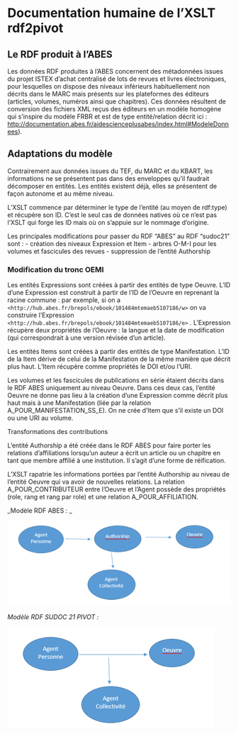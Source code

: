 
# Documentation humaine de l’XSLT rdf2pivot


## Le RDF produit à l’ABES

Les données RDF produites à l’ABES concernent des métadonnées issues du projet ISTEX d’achat centralisé de lots de revues et livres électroniques, pour lesquelles on dispose des niveaux inférieurs habituellement non décrits dans le MARC mais présents sur les plateformes des éditeurs (articles, volumes, numéros ainsi que chapitres). Ces données résultent de conversion des fichiers XML reçus des éditeurs en un modèle homogène qui s’inspire du modèle FRBR et est de type entité/relation décrit ici : http://documentation.abes.fr/aidescienceplusabes/index.html#ModeleDonnees).


## Adaptations du modèle 

Contrairement aux données issues du TEF, du MARC et du KBART, les informations ne se présentent pas dans des enveloppes qu’il faudrait décomposer en entités. Les entités existent déjà, elles se présentent de façon autonome et au même niveau. 

L’XSLT commence par déterminer le type de l’entité (au moyen de rdf:type) et récupère son ID. C’est le seul cas de données natives où ce n’est pas l’XSLT qui forge les ID mais où on s’appuie sur le nommage d’origine.

Les principales modifications pour passer du RDF “ABES” au RDF “sudoc21” sont :
    - création des niveaux Expression et Item
    - arbres O-M-I pour les volumes et fascicules des revues
    - suppression de l’entité Authorship


### Modification du tronc OEMI

Les entités Expressions sont créées à partir des entités de type Oeuvre. L’ID d’une Expression est construit à partir de l’ID de l’Oeuvre en reprenant la racine commune : par exemple, si on a `<http://hub.abes.fr/brepols/ebook/101484mtemaeb5107186/w>` on va construire l’Expression `<http://hub.abes.fr/brepols/ebook/101484mtemaeb5107186/e>`  . L’Expression récupère deux propriétés de l’Oeuvre : la langue et la date de modification (qui correspondrait à une version révisée d’un article). 

Les entités Items sont créées à partir des entités de type Manifestation. L’ID de la Item dérive de celui de la Manifestation de la même manière que décrit plus haut. L’Item récupère comme propriétés le DOI et/ou l’URI. 

Les volumes et les fascicules de publications en série étaient décrits dans le RDF ABES uniquement au niveau Oeuvre. Dans ces deux cas, l’entité Oeuvre ne donne pas lieu à la création d’une Expression comme décrit plus haut mais à une Manifestation (liée par la relation A_POUR_MANIFESTATION_SS_E). On ne crée d’Item que s’il existe un DOI ou une URI au volume. 

Transformations des contributions

L’entité Authorship a été créée dans le RDF ABES pour faire porter les relations d’affiliations lorsqu’un auteur a écrit un article ou un chapitre en tant que membre affilié à une institution. Il s’agit d’une forme de réification. 

L’XSLT rapatrie les informations portées par l’entité Authorship au niveau de l’entité Oeuvre qui va avoir de nouvelles relations. La relation A_POUR_CONTRIBUTEUR entre l’Oeuvre et l’Agent possède des propriétés (role, rang et rang par role) et une relation A_POUR_AFFILIATION. 

_Modèle RDF ABES : _

![Modèle RDF ABES](images/rdf2.png)

_Modèle RDF SUDOC 21 PIVOT :_

![Modèle RDF SUDOC 21 PIVOT](images/rdf1.png)
